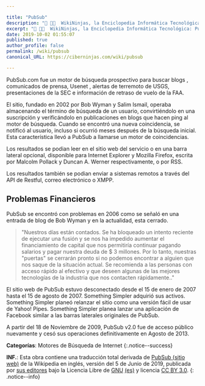 ```yaml
---

title: "PubSub"
description: "📖 👨‍💻  WikiNinjas, la Enciclopedia Informática Tecnológica: PubSub"
excerpt: "📖 👨‍💻  WikiNinjas, la Enciclopedia Informática Tecnológica: PubSub"
date: 2019-10-02 01:55:07
published: true
author_profile: false
permalink: /wiki/pubsub
canonical_URL: https://ciberninjas.com/wiki/pubsub

---
```


PubSub.com fue un motor de búsqueda prospectivo para buscar blogs , comunicados de prensa, Usenet , alertas de terremoto de USGS, presentaciones de la SEC e información de retraso de vuelo de la FAA.

El sitio, fundado en 2002 por Bob Wyman y Salim Ismail, operaba almacenando el término de búsqueda de un usuario, convirtiéndolo en una suscripción y verificándolo en publicaciones en blogs que hacen ping al motor de búsqueda. Cuando se encontró una nueva coincidencia, se notificó al usuario, incluso si ocurrió meses después de la búsqueda inicial. Esta característica llevó a PubSub a llamarse un motor de coincidencias.

Los resultados se podian leer en el sitio web del servicio o en una barra lateral opcional, disponible para Internet Explorer y Mozilla Firefox, escrita por Malcolm Pollack y Duncan A. Werner respectivamente, o por RSS.

Los resultados también se podian enviar a sistemas remotos a través del API de Restful, correo electrónico o XMPP.

## Problemas Financieros

PubSub se encontró con problemas en 2006 como se señaló en una entrada de blog de Bob Wyman y en la actualidad, esta cerrado.

> "Nuestros días están contados. Se ha bloqueado un intento reciente de ejecutar una fusión y se nos ha impedido aumentar el financiamiento de capital que nos permitiría continuar pagando salarios y pagar nuestra deuda de $ 3 millones. Por lo tanto, nuestras "puertas" se cerrarán pronto si no podemos encontrar a alguien que nos saque de la situación actual. Se recomienda a las personas con acceso rápido al efectivo y que deseen algunas de las mejores tecnologías de la industria que nos contacten rápidamente.."

El sitio web de PubSub estuvo desconectado desde el 15 de enero de 2007 hasta el 15 de agosto de 2007. Something Simpler adquirió sus activos. Something Simpler planeó relanzar el sitio como una versión fácil de usar de Yahoo! Pipes. Something Simpler planea lanzar una aplicación de Facebook similar a las barras laterales originales de PubSub.

A partir del 18 de Noviembre de 2009, PubSub v2.0 fue de acceso público nuevamente y cesó sus operaciones definitivamente en Agosto de 2013.

**Categorías**: Motores de Búsqueda de Internet
{:.notice--success}

**INF.**: Esta obra contiene una traducción total derivada de [PubSub (sitio web)](https://en.wikipedia.org/wiki/PubSub_(website)) de la Wikipedia en inglés, versión del 5 de Junio de 2019, publicada por [sus editores](https://en.wikipedia.org/w/index.php?title=PubSub_(website)&action=history) bajo la Licencia Libre de [GNU](http://www.gnu.org/licenses/licenses.html#GPL) [(es)](https://es.wikipedia.org/wiki/Wikipedia:Traducci%C3%B3n_no_oficial_de_la_Licencia_de_documentaci%C3%B3n_libre_de_GNU) y licencia [CC BY 3.0](https://creativecommons.org/licenses/by-sa/3.0/deed.es).
{: .notice--info}